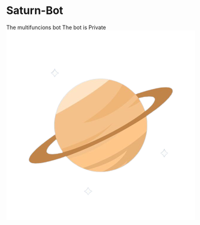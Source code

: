 # Saturn-Bot
The multifuncions bot
The bot is Private
![dashboard-overview](https://github.com/Blue-Gamer48/bilder/blob/main/Saturnbot-Neu.png)
